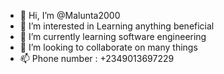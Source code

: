 - 👋 Hi, I’m @Malunta2000
- 👀 I’m interested in Learning anything beneficial
- 🌱 I’m currently learning software engineering
- 💞️ I’m looking to collaborate on many things
- 📫 Phone number : +2349013697229

<!---
Malunta2000/Malunta2000 is a ✨ special ✨ repository because its `README.md` (this file) appears on your GitHub profile.
You can click the Preview link to take a look at your changes.
--->

